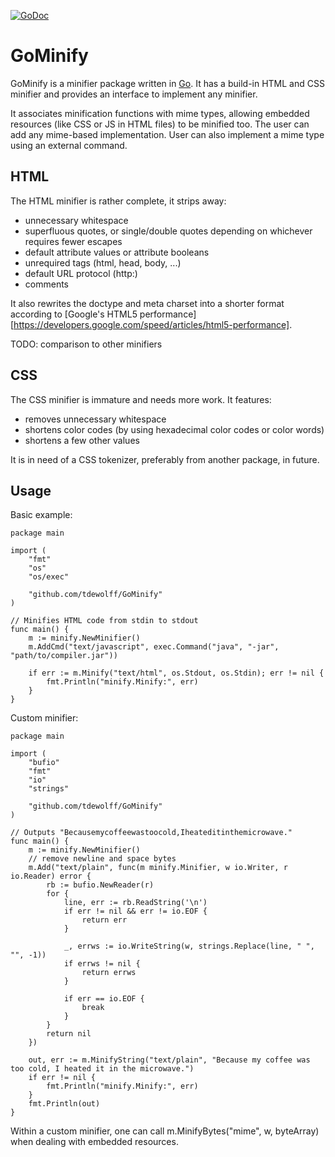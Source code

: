 [![GoDoc](http://godoc.org/github.com/tdewolff/GoMinify?status.svg)](http://godoc.org/github.com/tdewolff/GoMinify)

# GoMinify

GoMinify is a minifier package written in [Go][1]. It has a build-in HTML and CSS minifier and provides an interface to implement any minifier.

It associates minification functions with mime types, allowing embedded resources (like CSS or JS in HTML files) to be minified too. The user can add any mime-based implementation. User can also implement a mime type using an external command.

## HTML
The HTML minifier is rather complete, it strips away:

- unnecessary whitespace
- superfluous quotes, or single/double quotes depending on whichever requires fewer escapes
- default attribute values or attribute booleans
- unrequired tags (html, head, body, ...)
- default URL protocol (http:)
- comments

It also rewrites the doctype and meta charset into a shorter format according to [Google's HTML5 performance][https://developers.google.com/speed/articles/html5-performance].

TODO: comparison to other minifiers

## CSS
The CSS minifier is immature and needs more work. It features:

- removes unnecessary whitespace
- shortens color codes (by using hexadecimal color codes or color words)
- shortens a few other values

It is in need of a CSS tokenizer, preferably from another package, in future.

## Usage

Basic example:

	package main

	import (
		"fmt"
		"os"
		"os/exec"

		"github.com/tdewolff/GoMinify"
	)

	// Minifies HTML code from stdin to stdout
	func main() {
		m := minify.NewMinifier()
		m.AddCmd("text/javascript", exec.Command("java", "-jar", "path/to/compiler.jar"))

		if err := m.Minify("text/html", os.Stdout, os.Stdin); err != nil {
			fmt.Println("minify.Minify:", err)
		}
	}

Custom minifier:

	package main

	import (
		"bufio"
		"fmt"
		"io"
		"strings"

		"github.com/tdewolff/GoMinify"
	)

	// Outputs "Becausemycoffeewastoocold,Iheateditinthemicrowave."
	func main() {
		m := minify.NewMinifier()
		// remove newline and space bytes
		m.Add("text/plain", func(m minify.Minifier, w io.Writer, r io.Reader) error {
			rb := bufio.NewReader(r)
			for {
				line, err := rb.ReadString('\n')
				if err != nil && err != io.EOF {
					return err
				}

				_, errws := io.WriteString(w, strings.Replace(line, " ", "", -1))
				if errws != nil {
					return errws
				}

				if err == io.EOF {
					break
				}
			}
			return nil
		})

		out, err := m.MinifyString("text/plain", "Because my coffee was too cold, I heated it in the microwave.")
		if err != nil {
			fmt.Println("minify.Minify:", err)
		}
		fmt.Println(out)
	}

Within a custom minifier, one can call m.MinifyBytes("mime", w, byteArray) when dealing with embedded resources.

[1]: http://golang.org/ "Go Language"
